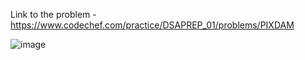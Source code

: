 Link to the problem - https://www.codechef.com/practice/DSAPREP_01/problems/PIXDAM


![image](https://github.com/Haleshot/Competitive-Programming/assets/57552973/2d96847e-685d-4bff-b210-faf115eaef76)
